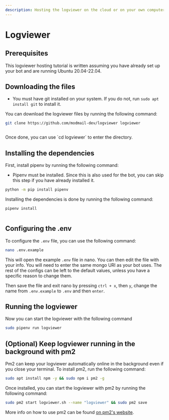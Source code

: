 ```yaml
---
description: Hosting the logviewer on the cloud or on your own computer.
---
```


# Logviewer

## Prerequisites

This logviewer hosting tutorial is written assuming you have already set up your bot and are running Ubuntu 20.04-22.04.

## Downloading the files

* You must have git installed on your system. If you do not, run `sudo apt install git` to install it.

You can download the logviewer files by running the following command:

```bash
git clone https://github.com/modmail-dev/logviewer logviewer
```
<figure><img src="https://i.imgur.com/8um24fa.png" alt=""></figure>
Once done, you can use `cd logviewer` to enter the directory.

## Installing the dependencies

First, install pipenv by running the following command:

* Pipenv must be installed. Since this is also used for the bot, you can skip this step if you have already installed it.

```bash
python -m pip install pipenv
```

Installing the dependencies is done by running the following command:

```bash
pipenv install
```
<figure><img src="https://i.imgur.com/833DVry.png" alt=""><figcaption></figure>

## Configuring the .env

To configure the `.env` file, you can use the following command:

```bash
nano .env.example
```
This will open the example `.env` file in nano. You can then edit the file with your info.
You will need to enter the same mongo URI as your bot uses. The rest of the configs can be left to the default values, unless you have a specific reason to change them.

Then save the file and exit nano by pressing `ctrl + x`, then `y`, change the name from `.env.example` to `.env` and then `enter`.

## Running the logviewer

Now you can start the logviewer with the following command

```bash
sudo pipenv run logviewer
```

## (Optional) Keep logviewer running in the background with pm2

Pm2 can keep your logviewer automatically online in the background even if you close your terminal. To install pm2, run the following command:

```bash
sudo apt install npm -y && sudo npm i pm2 -g
```

Once installed, you can start the logviewer with pm2 by running the following command:

```bash
sudo pm2 start logviewer.sh --name "logviewer" && sudo pm2 save
```

More info on how to use pm2 can be found [on pm2's website](https://pm2.keymetrics.io/docs/usage/quick-start/).
